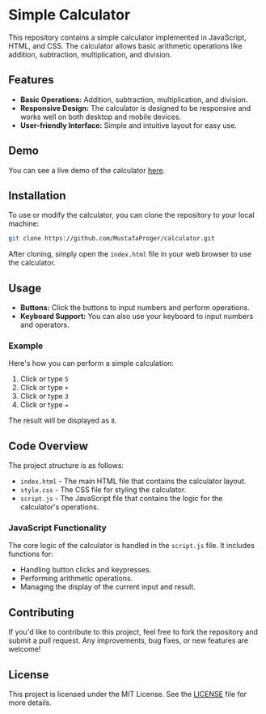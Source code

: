 # Simple Calculator

This repository contains a simple calculator implemented in JavaScript, HTML, and CSS. The calculator allows basic arithmetic operations like addition, subtraction, multiplication, and division.

## Features

- **Basic Operations:** Addition, subtraction, multiplication, and division.
- **Responsive Design:** The calculator is designed to be responsive and works well on both desktop and mobile devices.
- **User-friendly Interface:** Simple and intuitive layout for easy use.

## Demo

You can see a live demo of the calculator [here](https://mustafaproger.github.io/calculator/dist).

## Installation

To use or modify the calculator, you can clone the repository to your local machine:

```bash
git clone https://github.com/MustafaProger/calculator.git
```

After cloning, simply open the `index.html` file in your web browser to use the calculator.

## Usage

- **Buttons:** Click the buttons to input numbers and perform operations.
- **Keyboard Support:** You can also use your keyboard to input numbers and operators.

### Example

Here's how you can perform a simple calculation:

1. Click or type `5`
2. Click or type `+`
3. Click or type `3`
4. Click or type `=`

The result will be displayed as `8`.

## Code Overview

The project structure is as follows:

- `index.html` - The main HTML file that contains the calculator layout.
- `style.css` - The CSS file for styling the calculator.
- `script.js` - The JavaScript file that contains the logic for the calculator's operations.

### JavaScript Functionality

The core logic of the calculator is handled in the `script.js` file. It includes functions for:

- Handling button clicks and keypresses.
- Performing arithmetic operations.
- Managing the display of the current input and result.

## Contributing

If you'd like to contribute to this project, feel free to fork the repository and submit a pull request. Any improvements, bug fixes, or new features are welcome!

## License

This project is licensed under the MIT License. See the [LICENSE](LICENSE) file for more details.
